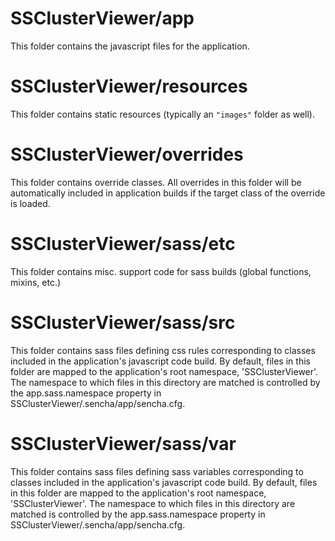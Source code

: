 # SSClusterViewer/app

This folder contains the javascript files for the application.

# SSClusterViewer/resources

This folder contains static resources (typically an `"images"` folder as well).

# SSClusterViewer/overrides

This folder contains override classes. All overrides in this folder will be 
automatically included in application builds if the target class of the override
is loaded.

# SSClusterViewer/sass/etc

This folder contains misc. support code for sass builds (global functions, 
mixins, etc.)

# SSClusterViewer/sass/src

This folder contains sass files defining css rules corresponding to classes
included in the application's javascript code build.  By default, files in this 
folder are mapped to the application's root namespace, 'SSClusterViewer'. The
namespace to which files in this directory are matched is controlled by the
app.sass.namespace property in SSClusterViewer/.sencha/app/sencha.cfg. 

# SSClusterViewer/sass/var

This folder contains sass files defining sass variables corresponding to classes
included in the application's javascript code build.  By default, files in this 
folder are mapped to the application's root namespace, 'SSClusterViewer'. The
namespace to which files in this directory are matched is controlled by the
app.sass.namespace property in SSClusterViewer/.sencha/app/sencha.cfg. 
